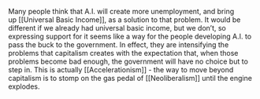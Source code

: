 
Many people think that A.I. will create more unemployment, and bring up [[Universal Basic Income]], as a solution to that problem. It would be different if we already had universal basic income, but we don’t, so expressing support for it seems like a way for the people developing A.I. to pass the buck to the government. In effect, they are intensifying the problems that capitalism creates with the expectation that, when those problems become bad enough, the government will have no choice but to step in. This is actually [[Accelerationism]] - the way to move beyond capitalism is to stomp on the gas pedal of [[Neoliberalism]] until the engine explodes.
